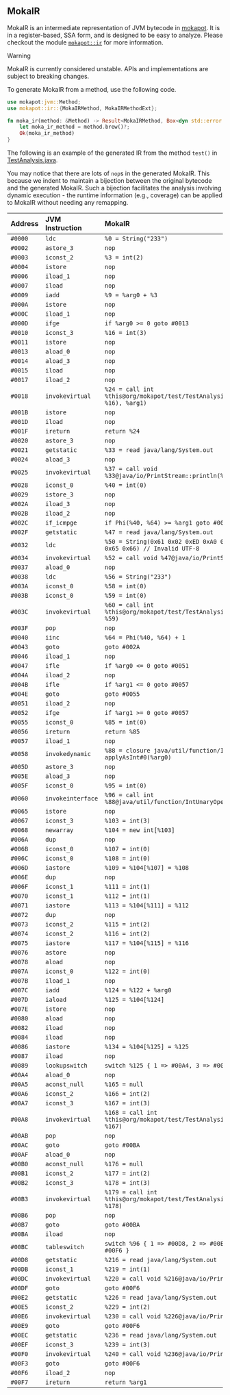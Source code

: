 ## MokaIR

MokaIR is an intermediate representation of JVM bytecode in [mokapot](https://github.com/henryhchchc/mokapot).
It is in a register-based, SSA form, and is designed to be easy to analyze.
Please checkout the module [`mokapot::ir`](https://docs.rs/mokapot/latest/mokapot/ir/index.html) for more information.

> [!WARNING]
> MokaIR is currently considered unstable. APIs and implementations are subject to breaking changes.

To generate MokaIR from a method, use the following code.

```rust
use mokapot:jvm::Method;
use mokapot::ir::{MokaIRMethod, MokaIRMethodExt};

fn moka_ir(method: &Method) -> Result<MokaIRMethod, Box<dyn std::error::Error>> {
    let moka_ir_method = method.brew()?;
    Ok(moka_ir_method)
}
```

The following is an example of the generated IR from the method `test()` in [TestAnalysis.java](/test_data/mokapot/org/mokapot/test/TestAnalysis.java).

You may notice that there are lots of `nop`s in the generated MokaIR.
This because we indent to maintain a bijection between the original bytecode and the generated MokaIR.
Such a bijection facilitates the analysis involving dynamic execution - the runtime information (e.g., coverage) can be applied to MokaIR without needing any remapping.

| Address | JVM Instruction   | MokaIR                                                                                |
| :------ | :---------------- | :------------------------------------------------------------------------------------ |
| `#0000` | `ldc`             | `%0 = String("233")`                                                                  |
| `#0002` | `astore_3`        | `nop`                                                                                 |
| `#0003` | `iconst_2`        | `%3 = int(2)`                                                                         |
| `#0004` | `istore`          | `nop`                                                                                 |
| `#0006` | `iload_1`         | `nop`                                                                                 |
| `#0007` | `iload`           | `nop`                                                                                 |
| `#0009` | `iadd`            | `%9 = %arg0 + %3`                                                                     |
| `#000A` | `istore`          | `nop`                                                                                 |
| `#000C` | `iload_1`         | `nop`                                                                                 |
| `#000D` | `ifge`            | `if %arg0 >= 0 goto #0013`                                                            |
| `#0010` | `iconst_3`        | `%16 = int(3)`                                                                        |
| `#0011` | `istore`          | `nop`                                                                                 |
| `#0013` | `aload_0`         | `nop`                                                                                 |
| `#0014` | `aload_3`         | `nop`                                                                                 |
| `#0015` | `iload`           | `nop`                                                                                 |
| `#0017` | `iload_2`         | `nop`                                                                                 |
| `#0018` | `invokevirtual`   | `%24 = call int %this@org/mokapot/test/TestAnalysis::callMe(%0, Phi(%3, %16), %arg1)` |
| `#001B` | `istore`          | `nop`                                                                                 |
| `#001D` | `iload`           | `nop`                                                                                 |
| `#001F` | `ireturn`         | `return %24`                                                                          |
| `#0020` | `astore_3`        | `nop`                                                                                 |
| `#0021` | `getstatic`       | `%33 = read java/lang/System.out`                                                     |
| `#0024` | `aload_3`         | `nop`                                                                                 |
| `#0025` | `invokevirtual`   | `%37 = call void %33@java/io/PrintStream::println(%caught_exception)`                 |
| `#0028` | `iconst_0`        | `%40 = int(0)`                                                                        |
| `#0029` | `istore_3`        | `nop`                                                                                 |
| `#002A` | `iload_3`         | `nop`                                                                                 |
| `#002B` | `iload_2`         | `nop`                                                                                 |
| `#002C` | `if_icmpge`       | `if Phi(%40, %64) >= %arg1 goto #0046`                                                |
| `#002F` | `getstatic`       | `%47 = read java/lang/System.out`                                                     |
| `#0032` | `ldc`             | `%50 = String(0x61 0x02 0xED 0xA0 0x80 0x62 0x63 0x64 0x65 0x66) // Invalid UTF-8`    |
| `#0034` | `invokevirtual`   | `%52 = call void %47@java/io/PrintStream::println(%50)`                               |
| `#0037` | `aload_0`         | `nop`                                                                                 |
| `#0038` | `ldc`             | `%56 = String("233")`                                                                 |
| `#003A` | `iconst_0`        | `%58 = int(0)`                                                                        |
| `#003B` | `iconst_0`        | `%59 = int(0)`                                                                        |
| `#003C` | `invokevirtual`   | `%60 = call int %this@org/mokapot/test/TestAnalysis::callMe(%56, %58, %59)`           |
| `#003F` | `pop`             | `nop`                                                                                 |
| `#0040` | `iinc`            | `%64 = Phi(%40, %64) + 1`                                                             |
| `#0043` | `goto`            | `goto #002A`                                                                          |
| `#0046` | `iload_1`         | `nop`                                                                                 |
| `#0047` | `ifle`            | `if %arg0 <= 0 goto #0051`                                                            |
| `#004A` | `iload_2`         | `nop`                                                                                 |
| `#004B` | `ifle`            | `if %arg1 <= 0 goto #0057`                                                            |
| `#004E` | `goto`            | `goto #0055`                                                                          |
| `#0051` | `iload_2`         | `nop`                                                                                 |
| `#0052` | `ifge`            | `if %arg1 >= 0 goto #0057`                                                            |
| `#0055` | `iconst_0`        | `%85 = int(0)`                                                                        |
| `#0056` | `ireturn`         | `return %85`                                                                          |
| `#0057` | `iload_1`         | `nop`                                                                                 |
| `#0058` | `invokedynamic`   | `%88 = closure java/util/function/IntUnaryOperator applyAsInt#0(%arg0)`               |
| `#005D` | `astore_3`        | `nop`                                                                                 |
| `#005E` | `aload_3`         | `nop`                                                                                 |
| `#005F` | `iconst_0`        | `%95 = int(0)`                                                                        |
| `#0060` | `invokeinterface` | `%96 = call int %88@java/util/function/IntUnaryOperator::applyAsInt(%95)`             |
| `#0065` | `istore`          | `nop`                                                                                 |
| `#0067` | `iconst_3`        | `%103 = int(3)`                                                                       |
| `#0068` | `newarray`        | `%104 = new int[%103]`                                                                |
| `#006A` | `dup`             | `nop`                                                                                 |
| `#006B` | `iconst_0`        | `%107 = int(0)`                                                                       |
| `#006C` | `iconst_0`        | `%108 = int(0)`                                                                       |
| `#006D` | `iastore`         | `%109 = %104[%107] = %108`                                                            |
| `#006E` | `dup`             | `nop`                                                                                 |
| `#006F` | `iconst_1`        | `%111 = int(1)`                                                                       |
| `#0070` | `iconst_1`        | `%112 = int(1)`                                                                       |
| `#0071` | `iastore`         | `%113 = %104[%111] = %112`                                                            |
| `#0072` | `dup`             | `nop`                                                                                 |
| `#0073` | `iconst_2`        | `%115 = int(2)`                                                                       |
| `#0074` | `iconst_2`        | `%116 = int(2)`                                                                       |
| `#0075` | `iastore`         | `%117 = %104[%115] = %116`                                                            |
| `#0076` | `astore`          | `nop`                                                                                 |
| `#0078` | `aload`           | `nop`                                                                                 |
| `#007A` | `iconst_0`        | `%122 = int(0)`                                                                       |
| `#007B` | `iload_1`         | `nop`                                                                                 |
| `#007C` | `iadd`            | `%124 = %122 + %arg0`                                                                 |
| `#007D` | `iaload`          | `%125 = %104[%124]`                                                                   |
| `#007E` | `istore`          | `nop`                                                                                 |
| `#0080` | `aload`           | `nop`                                                                                 |
| `#0082` | `iload`           | `nop`                                                                                 |
| `#0084` | `iload`           | `nop`                                                                                 |
| `#0086` | `iastore`         | `%134 = %104[%125] = %125`                                                            |
| `#0087` | `iload`           | `nop`                                                                                 |
| `#0089` | `lookupswitch`    | `switch %125 { 1 => #00A4, 3 => #00AF, else => #00BA }`                               |
| `#00A4` | `aload_0`         | `nop`                                                                                 |
| `#00A5` | `aconst_null`     | `%165 = null`                                                                         |
| `#00A6` | `iconst_2`        | `%166 = int(2)`                                                                       |
| `#00A7` | `iconst_3`        | `%167 = int(3)`                                                                       |
| `#00A8` | `invokevirtual`   | `%168 = call int %this@org/mokapot/test/TestAnalysis::callMe(%165, %166, %167)`       |
| `#00AB` | `pop`             | `nop`                                                                                 |
| `#00AC` | `goto`            | `goto #00BA`                                                                          |
| `#00AF` | `aload_0`         | `nop`                                                                                 |
| `#00B0` | `aconst_null`     | `%176 = null`                                                                         |
| `#00B1` | `iconst_2`        | `%177 = int(2)`                                                                       |
| `#00B2` | `iconst_3`        | `%178 = int(3)`                                                                       |
| `#00B3` | `invokevirtual`   | `%179 = call int %this@org/mokapot/test/TestAnalysis::callMe(%176, %177, %178)`       |
| `#00B6` | `pop`             | `nop`                                                                                 |
| `#00B7` | `goto`            | `goto #00BA`                                                                          |
| `#00BA` | `iload`           | `nop`                                                                                 |
| `#00BC` | `tableswitch`     | `switch %96 { 1 => #00D8, 2 => #00E2, 3 => #00EC, else => #00F6 }`                    |
| `#00D8` | `getstatic`       | `%216 = read java/lang/System.out`                                                    |
| `#00DB` | `iconst_1`        | `%219 = int(1)`                                                                       |
| `#00DC` | `invokevirtual`   | `%220 = call void %216@java/io/PrintStream::println(%219)`                            |
| `#00DF` | `goto`            | `goto #00F6`                                                                          |
| `#00E2` | `getstatic`       | `%226 = read java/lang/System.out`                                                    |
| `#00E5` | `iconst_2`        | `%229 = int(2)`                                                                       |
| `#00E6` | `invokevirtual`   | `%230 = call void %226@java/io/PrintStream::println(%229)`                            |
| `#00E9` | `goto`            | `goto #00F6`                                                                          |
| `#00EC` | `getstatic`       | `%236 = read java/lang/System.out`                                                    |
| `#00EF` | `iconst_3`        | `%239 = int(3)`                                                                       |
| `#00F0` | `invokevirtual`   | `%240 = call void %236@java/io/PrintStream::println(%239)`                            |
| `#00F3` | `goto`            | `goto #00F6`                                                                          |
| `#00F6` | `iload_2`         | `nop`                                                                                 |
| `#00F7` | `ireturn`         | `return %arg1`                                                                        |

